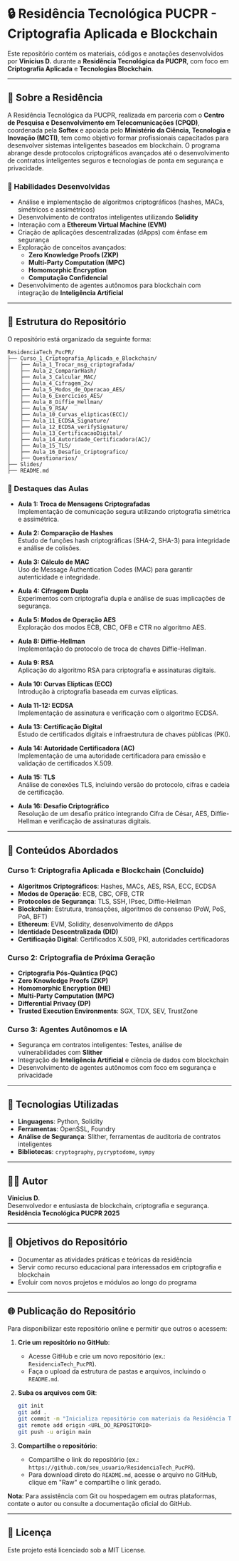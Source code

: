 # 🔒 Residência Tecnológica PUCPR - Criptografia Aplicada e Blockchain

Este repositório contém os materiais, códigos e anotações desenvolvidos por **Vinicius D.** durante a **Residência Tecnológica da PUCPR**, com foco em **Criptografia Aplicada** e **Tecnologias Blockchain**.

---

## 📘 Sobre a Residência

A Residência Tecnológica da PUCPR, realizada em parceria com o **Centro de Pesquisa e Desenvolvimento em Telecomunicações (CPQD)**, coordenada pela **Softex** e apoiada pelo **Ministério da Ciência, Tecnologia e Inovação (MCTI)**, tem como objetivo formar profissionais capacitados para desenvolver sistemas inteligentes baseados em blockchain. O programa abrange desde protocolos criptográficos avançados até o desenvolvimento de contratos inteligentes seguros e tecnologias de ponta em segurança e privacidade.

### 🧠 Habilidades Desenvolvidas

- Análise e implementação de algoritmos criptográficos (hashes, MACs, simétricos e assimétricos)
- Desenvolvimento de contratos inteligentes utilizando **Solidity**
- Interação com a **Ethereum Virtual Machine (EVM)**
- Criação de aplicações descentralizadas (dApps) com ênfase em segurança
- Exploração de conceitos avançados:
  - **Zero Knowledge Proofs (ZKP)**
  - **Multi-Party Computation (MPC)**
  - **Homomorphic Encryption**
  - **Computação Confidencial**
- Desenvolvimento de agentes autônomos para blockchain com integração de **Inteligência Artificial**

---

## 📁 Estrutura do Repositório

O repositório está organizado da seguinte forma:

```
ResidenciaTech_PucPR/
├── Curso_1_Criptografia_Aplicada_e_Blockchain/
│   ├── Aula_1_Trocar_msg_criptografada/
│   ├── Aula_2_CompararHash/
│   ├── Aula_3_Calcular_MAC/
│   ├── Aula_4_Cifragem_2x/
│   ├── Aula_5_Modos_de_Operacao_AES/
│   ├── Aula_6_Exercicios_AES/
│   ├── Aula_8_Diffie_Hellman/
│   ├── Aula_9_RSA/
│   ├── Aula_10_Curvas_elipticas(ECC)/
│   ├── Aula_11_ECDSA_Signature/
│   ├── Aula_12_ECDSA_verifySignature/
│   ├── Aula_13_CertificacaoDigital/
│   ├── Aula_14_Autoridade_Certificadora(AC)/
│   ├── Aula_15_TLS/
│   ├── Aula_16_Desafio_Criptografico/
│   ├── Questionarios/
├── Slides/
├── README.md
```

### 🔐 Destaques das Aulas

- **Aula 1: Troca de Mensagens Criptografadas**\
  Implementação de comunicação segura utilizando criptografia simétrica e assimétrica.

- **Aula 2: Comparação de Hashes**\
  Estudo de funções hash criptográficas (SHA-2, SHA-3) para integridade e análise de colisões.

- **Aula 3: Cálculo de MAC**\
  Uso de Message Authentication Codes (MAC) para garantir autenticidade e integridade.

- **Aula 4: Cifragem Dupla**\
  Experimentos com criptografia dupla e análise de suas implicações de segurança.

- **Aula 5: Modos de Operação AES**\
  Exploração dos modos ECB, CBC, OFB e CTR no algoritmo AES.

- **Aula 8: Diffie-Hellman**\
  Implementação do protocolo de troca de chaves Diffie-Hellman.

- **Aula 9: RSA**\
  Aplicação do algoritmo RSA para criptografia e assinaturas digitais.

- **Aula 10: Curvas Elípticas (ECC)**\
  Introdução à criptografia baseada em curvas elípticas.

- **Aula 11-12: ECDSA**\
  Implementação de assinatura e verificação com o algoritmo ECDSA.

- **Aula 13: Certificação Digital**\
  Estudo de certificados digitais e infraestrutura de chaves públicas (PKI).

- **Aula 14: Autoridade Certificadora (AC)**\
  Implementação de uma autoridade certificadora para emissão e validação de certificados X.509.

- **Aula 15: TLS**\
  Análise de conexões TLS, incluindo versão do protocolo, cifras e cadeia de certificação.

- **Aula 16: Desafio Criptográfico**\
  Resolução de um desafio prático integrando Cifra de César, AES, Diffie-Hellman e verificação de assinaturas digitais.

---

## 🧭 Conteúdos Abordados

### Curso 1: Criptografia Aplicada e Blockchain (Concluído)

- **Algoritmos Criptográficos**: Hashes, MACs, AES, RSA, ECC, ECDSA
- **Modos de Operação**: ECB, CBC, OFB, CTR
- **Protocolos de Segurança**: TLS, SSH, IPsec, Diffie-Hellman
- **Blockchain**: Estrutura, transações, algoritmos de consenso (PoW, PoS, PoA, BFT)
- **Ethereum**: EVM, Solidity, desenvolvimento de dApps
- **Identidade Descentralizada (DID)**
- **Certificação Digital**: Certificados X.509, PKI, autoridades certificadoras

### Curso 2: Criptografia de Próxima Geração

- **Criptografia Pós-Quântica (PQC)**
- **Zero Knowledge Proofs (ZKP)**
- **Homomorphic Encryption (HE)**
- **Multi-Party Computation (MPC)**
- **Differential Privacy (DP)**
- **Trusted Execution Environments**: SGX, TDX, SEV, TrustZone

### Curso 3: Agentes Autônomos e IA

- Segurança em contratos inteligentes: Testes, análise de vulnerabilidades com **Slither**
- Integração de **Inteligência Artificial** e ciência de dados com blockchain
- Desenvolvimento de agentes autônomos com foco em segurança e privacidade

---

## 🚀 Tecnologias Utilizadas

- **Linguagens**: Python, Solidity
- **Ferramentas**: OpenSSL, Foundry
- **Análise de Segurança**: Slither, ferramentas de auditoria de contratos inteligentes
- **Bibliotecas**: `cryptography`, `pycryptodome`, `sympy`

---

## 👨‍💻 Autor

**Vinicius D.**\
Desenvolvedor e entusiasta de blockchain, criptografia e segurança.\
**Residência Tecnológica PUCPR 2025**

---

## 📌 Objetivos do Repositório

- Documentar as atividades práticas e teóricas da residência
- Servir como recurso educacional para interessados em criptografia e blockchain
- Evoluir com novos projetos e módulos ao longo do programa

---

## 🌐 Publicação do Repositório

Para disponibilizar este repositório online e permitir que outros o acessem:

1. **Crie um repositório no GitHub**:

   - Acesse GitHub e crie um novo repositório (ex.: `ResidenciaTech_PucPR`).
   - Faça o upload da estrutura de pastas e arquivos, incluindo o `README.md`.

2. **Suba os arquivos com Git**:

   ```bash
   git init
   git add .
   git commit -m "Inicializa repositório com materiais da Residência Tecnológica"
   git remote add origin <URL_DO_REPOSITORIO>
   git push -u origin main
   ```

3. **Compartilhe o repositório**:

   - Compartilhe o link do repositório (ex.: `https://github.com/seu_usuario/ResidenciaTech_PucPR`).
   - Para download direto do `README.md`, acesse o arquivo no GitHub, clique em "Raw" e compartilhe o link gerado.

**Nota**: Para assistência com Git ou hospedagem em outras plataformas, contate o autor ou consulte a documentação oficial do GitHub.

---

## 📄 Licença

Este projeto está licenciado sob a MIT License.